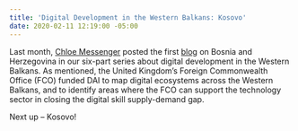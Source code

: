 ```yaml
---
title: 'Digital Development in the Western Balkans: Kosovo'
date: 2020-02-11 12:19:00 -05:00
---
```


Last month, [Chloe Messenger](http://dai-global-digital.com/authors/chloe-messenger/) posted the first [blog](http://dai-global-digital.com/digital-development-in-the-western-balkans-bosnia-and-herzegovina.html) on Bosnia and Herzegovina in our six-part series about digital development in the Western Balkans. As mentioned, the United Kingdom’s Foreign Commonwealth Office (FCO) funded DAI to map digital ecosystems across the Western Balkans, and to identify areas where the FCO can support the technology sector in closing the digital skill supply-demand gap.

Next up – Kosovo!

